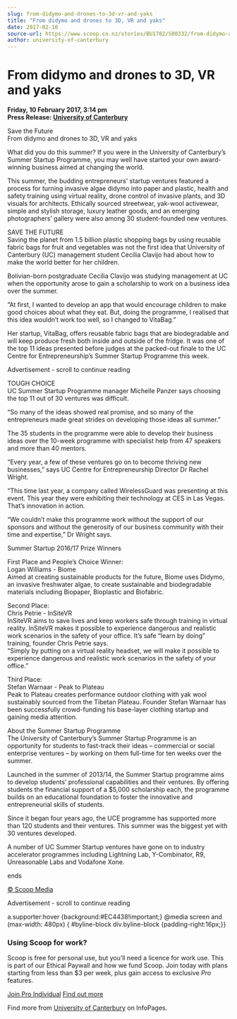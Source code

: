 ```yaml
---
slug: from-didymo-and-drones-to-3d-vr-and-yaks
title: "From didymo and drones to 3D, VR and yaks"
date: 2017-02-10
source-url: https://www.scoop.co.nz/stories/BU1702/S00332/from-didymo-and-drones-to-3d-vr-and-yaks.htm
author: university-of-canterbury
---
```

From didymo and drones to 3D, VR and yaks
=========================================

**Friday, 10 February 2017, 3:14 pm**  
**Press Release: [University of Canterbury](https://info.scoop.co.nz/University_of_Canterbury)**

Save the Future  
From didymo and drones to 3D, VR and yaks

What did you do this summer? If you were in the University of Canterbury’s Summer Startup Programme, you may well have started your own award-winning business aimed at changing the world.

This summer, the budding entrepreneurs’ startup ventures featured a process for turning invasive algae didymo into paper and plastic, health and safety training using virtual reality, drone control of invasive plants, and 3D visuals for architects. Ethically sourced streetwear, yak-wool activewear, simple and stylish storage, luxury leather goods, and an emerging photographers’ gallery were also among 30 student-founded new ventures.

  
SAVE THE FUTURE  
Saving the planet from 1.5 billion plastic shopping bags by using reusable fabric bags for fruit and vegetables was not the first idea that University of Canterbury (UC) management student Cecilia Clavijo had about how to make the world better for her children.

Bolivian-born postgraduate Cecilia Clavijo was studying management at UC when the opportunity arose to gain a scholarship to work on a business idea over the summer.

“At first, I wanted to develop an app that would encourage children to make good choices about what they eat. But, doing the programme, I realised that this idea wouldn’t work too well, so I changed to VitaBag.”

Her startup, VitaBag, offers reusable fabric bags that are biodegradable and will keep produce fresh both inside and outside of the fridge. It was one of the top 11 ideas presented before judges at the packed-out finale to the UC Centre for Entrepreneurship’s Summer Startup Programme this week.

Advertisement - scroll to continue reading





TOUGH CHOICE  
UC Summer Startup Programme manager Michelle Panzer says choosing the top 11 out of 30 ventures was difficult.

“So many of the ideas showed real promise, and so many of the entrepreneurs made great strides on developing those ideas all summer.”

The 35 students in the programme were able to develop their business ideas over the 10-week programme with specialist help from 47 speakers and more than 40 mentors.

“Every year, a few of these ventures go on to become thriving new businesses,” says UC Centre for Entrepreneurship Director Dr Rachel Wright.

“This time last year, a company called WirelessGuard was presenting at this event. This year they were exhibiting their technology at CES in Las Vegas. That’s innovation in action.

“We couldn’t make this programme work without the support of our sponsors and without the generosity of our business community with their time and expertise,” Dr Wright says.

Summer Startup 2016/17 Prize Winners

First Place and People’s Choice Winner:  
Logan Williams - Biome  
Aimed at creating sustainable products for the future, Biome uses Didymo, an invasive freshwater algae, to create sustainable and biodegradable materials including Biopaper, Bioplastic and Biofabric.

Second Place:  
Chris Petrie - InSiteVR  
InSiteVR aims to save lives and keep workers safe through training in virtual reality. InSiteVR makes it possible to experience dangerous and realistic work scenarios in the safety of your office. It’s safe “learn by doing” training, founder Chris Petrie says.  
“Simply by putting on a virtual reality headset, we will make it possible to experience dangerous and realistic work scenarios in the safety of your office.”

Third Place:  
Stefan Warnaar - Peak to Plateau  
Peak to Plateau creates performance outdoor clothing with yak wool sustainably sourced from the Tibetan Plateau. Founder Stefan Warnaar has been successfully crowd-funding his base-layer clothing startup and gaining media attention.

  
About the Summer Startup Programme  
The University of Canterbury’s Summer Startup Programme is an opportunity for students to fast-track their ideas – commercial or social enterprise ventures – by working on them full-time for ten weeks over the summer.

Launched in the summer of 2013/14, the Summer Startup programme aims to develop students’ professional capabilities and their ventures. By offering students the financial support of a $5,000 scholarship each, the programme builds on an educational foundation to foster the innovative and entrepreneurial skills of students.

Since it began four years ago, the UCE programme has supported more than 120 students and their ventures. This summer was the biggest yet with 30 ventures developed.

A number of UC Summer Startup ventures have gone on to industry accelerator programmes including Lightning Lab, Y-Combinator, R9, Unreasonable Labs and Vodafone Xone.

ends

[© Scoop Media](http://www.scoop.co.nz/about/terms.html)  

Advertisement - scroll to continue reading



a.supporter:hover {background:#EC4438!important;} @media screen and (max-width: 480px) { #byline-block div.byline-block {padding-right:16px;}}

### Using Scoop for work?

Scoop is free for personal use, but you’ll need a licence for work use. This is part of our Ethical Paywall and how we fund Scoop. Join today with plans starting from less than $3 per week, plus gain access to exclusive _Pro_ features.  
  
[Join Pro Individual](https://pro.scoop.co.nz/Individual/?from=ProIn24) [Find out more](https://pro.scoop.co.nz/using-scoop-for-work/?from=ProIn24)

Find more from [University of Canterbury](https://info.scoop.co.nz/University_of_Canterbury) on InfoPages.